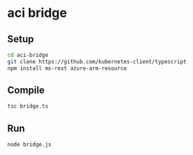 # aci bridge

## Setup
```sh
cd aci-bridge
git clone https://github.com/kubernetes-client/typescript
npm install ms-rest azure-arm-resource
```

## Compile
```sh
tsc bridge.ts
```

## Run
```sh
node bridge.js
```
